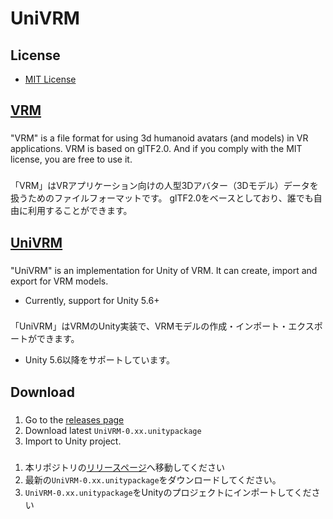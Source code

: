# UniVRM

## License

* [MIT License](./LICENSE.txt)

## [VRM](https://dwango.github.io/vrm/)
###
"VRM" is a file format for using 3d humanoid avatars (and models) in VR applications.
VRM is based on glTF2.0. And if you comply with the MIT license, you are free to use it.

###
「VRM」はVRアプリケーション向けの人型3Dアバター（3Dモデル）データを扱うためのファイルフォーマットです。
glTF2.0をベースとしており、誰でも自由に利用することができます。

## [UniVRM](https://github.com/dwango/UniVRM)
###
"UniVRM" is an implementation for Unity of VRM. It can create, import and export for VRM models.
* Currently, support for Unity 5.6+  

###
「UniVRM」はVRMのUnity実装で、VRMモデルの作成・インポート・エクスポートができます。  
* Unity 5.6以降をサポートしています。

## Download
###
1. Go to the [releases page](https://github.com/dwango/UniVRM/releases)  
1. Download latest ``UniVRM-0.xx.unitypackage``  
1. Import to Unity project.  

### 
1. 本リポジトリの[リリースページ](https://github.com/dwango/UniVRM/releases)へ移動してください  
1. 最新の``UniVRM-0.xx.unitypackage``をダウンロードしてください。  
1. ``UniVRM-0.xx.unitypackage``をUnityのプロジェクトにインポートしてください  
